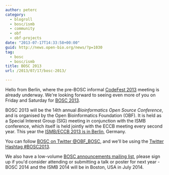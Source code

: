 ```yaml
---
author: peterc
category:
  - blogroll
  - bosc/ismb
  - community
  - obf
  - obf-projects
date: "2013-07-17T14:33:58+00:00"
guid: http://news.open-bio.org/news/?p=1030
tag:
  - bosc
  - bosc/ismb
title: BOSC 2013
url: /2013/07/17/bosc-2013/

---
```

Hello from Berlin, where the pre-BOSC informal [CodeFest 2013](/obf-hugo-test/wiki/Codefest_2013) meeting is already underway. We're looking forward to seeing even more of you on Friday and Saturday for [BOSC 2013](/obf-hugo-test/wiki/BOSC_2013).

BOSC 2013 will be the 14th annual _Bioinformatics Open Source Conference_, and is organised by the Open Bioinformatics Foundation (OBF). It is held as a Special Interest Group (SIG) meeting in conjunction with the ISMB conference, which itself is held jointly with the ECCB meeting every second year. This year the [ISMB/ECCB 2013 is in Berlin](http://www.iscb.org/ismbeccb2013), Germany.

You can follow [BOSC on Twitter @OBF\_BOSC](https://twitter.com/OBF_BOSC), and we'll be using the [Twitter Hashtag #BOSC2013](https://twitter.com/search?q=%23BOSC2013).

We also have a low-volume [BOSC announcements mailing list](http://lists.open-bio.org/mailman/listinfo/bosc-announce), please sign up if you'd consider attending or submitting a talk or poster for next year - BOSC 2014 and the ISMB 2014 will be in Boston, USA in July 2014.
